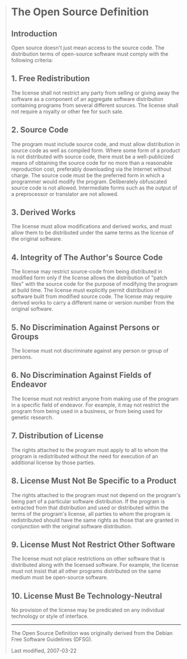 > # The Open Source Definition
> 
> ## Introduction
> 
> Open source doesn't just mean access to the source code. The distribution terms of open-source software must comply with the following criteria:
> 
> ## 1. Free Redistribution
> 
> The license shall not restrict any party from selling or giving away the software as a component of an aggregate software distribution containing programs from several different sources. The license shall not require a royalty or other fee for such sale.
> 
> ## 2. Source Code
> 
> The program must include source code, and must allow distribution in source code as well as compiled form. Where some form of a product is not distributed with source code, there must be a well-publicized means of obtaining the source code for no more than a reasonable reproduction cost, preferably downloading via the Internet without charge. The source code must be the preferred form in which a programmer would modify the program. Deliberately obfuscated source code is not allowed. Intermediate forms such as the output of a preprocessor or translator are not allowed.
> 
> ## 3. Derived Works
> 
> The license must allow modifications and derived works, and must allow them to be distributed under the same terms as the license of the original software.
> 
> ## 4. Integrity of The Author's Source Code
> 
> The license may restrict source-code from being distributed in modified form only if the license allows the distribution of "patch files" with the source code for the purpose of modifying the program at build time. The license must explicitly permit distribution of software built from modified source code. The license may require derived works to carry a different name or version number from the original software.
> 
> ## 5. No Discrimination Against Persons or Groups
> 
> The license must not discriminate against any person or group of persons.
> 
> ## 6. No Discrimination Against Fields of Endeavor
> 
> The license must not restrict anyone from making use of the program in a specific field of endeavor. For example, it may not restrict the program from being used in a business, or from being used for genetic research.
> 
> ## 7. Distribution of License
> 
> The rights attached to the program must apply to all to whom the program is redistributed without the need for execution of an additional license by those parties.
> 
> ## 8. License Must Not Be Specific to a Product
> 
> The rights attached to the program must not depend on the program's being part of a particular software distribution. If the program is extracted from that distribution and used or distributed within the terms of the program's license, all parties to whom the program is redistributed should have the same rights as those that are granted in conjunction with the original software distribution.
> 
> ## 9. License Must Not Restrict Other Software
> 
> The license must not place restrictions on other software that is distributed along with the licensed software. For example, the license must not insist that all other programs distributed on the same medium must be open-source software.
> 
> ## 10. License Must Be Technology-Neutral
> 
> No provision of the license may be predicated on any individual technology or style of interface.
>
> ---
> 
> The Open Source Definition was originally derived from the Debian Free Software Guidelines (DFSG).
> 
> Last modified, 2007-03-22
